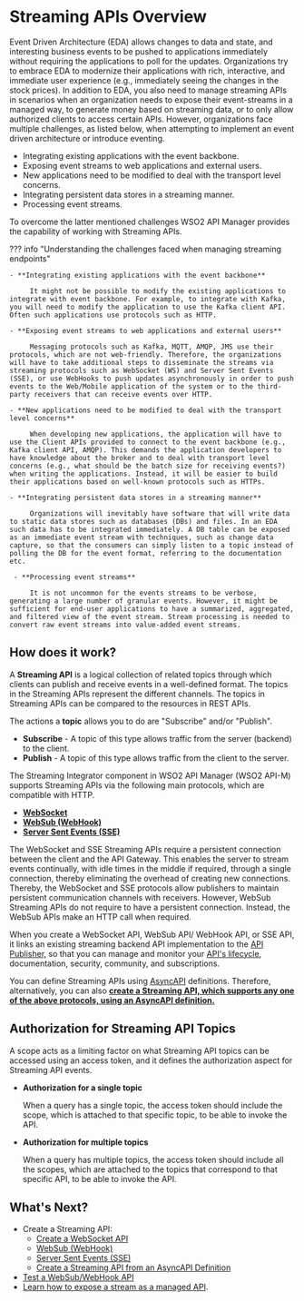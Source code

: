 # Streaming APIs Overview

Event Driven Architecture (EDA) allows changes to data and state, and interesting business events to be pushed to applications immediately without requiring the applications to poll for the updates. Organizations try to embrace EDA to modernize their applications with rich, interactive, and immediate user experience (e.g., immediately seeing the changes in the stock prices). In addition to EDA, you also need to manage streaming APIs in scenarios when an organization needs to expose their event-streams in a managed way, to generate money based on streaming data, or to only allow authorized clients to access certain APIs. However, organizations face multiple challenges, as listed below, when attempting to implement an event driven architecture or introduce eventing.

- Integrating existing applications with the event backbone.
- Exposing event streams to web applications and external users.
- New applications need to be modified to deal with the transport level concerns.
- Integrating persistent data stores in a streaming manner.
- Processing event streams.

To overcome the latter mentioned challenges WSO2 API Manager provides the capability of working with Streaming APIs.

??? info "Understanding the challenges faced when managing streaming endpoints"

    - **Integrating existing applications with the event backbone**

         It might not be possible to modify the existing applications to integrate with event backbone. For example, to integrate with Kafka, you will need to modify the application to use the Kafka client API. Often such applications use protocols such as HTTP. 

    - **Exposing event streams to web applications and external users**

         Messaging protocols such as Kafka, MQTT, AMQP, JMS use their protocols, which are not web-friendly. Therefore, the organizations will have to take additional steps to disseminate the streams via streaming protocols such as WebSocket (WS) and Server Sent Events (SSE), or use WebHooks to push updates asynchronously in order to push events to the Web/Mobile application of the system or to the third-party receivers that can receive events over HTTP.

    - **New applications need to be modified to deal with the transport level concerns**

         When developing new applications, the application will have to use the Client APIs provided to connect to the event backbone (e.g., Kafka client API, AMQP). This demands the application developers to have knowledge about the broker and to deal with transport level concerns (e.g., what should be the batch size for receiving events?) when writing the applications. Instead, it will be easier to build their applications based on well-known protocols such as HTTPs.

    - **Integrating persistent data stores in a streaming manner**

         Organizations will inevitably have software that will write data to static data stores such as databases (DBs) and files. In an EDA such data has to be integrated immediately. A DB table can be exposed as an immediate event stream with techniques, such as change data capture, so that the consumers can simply listen to a topic instead of polling the DB for the event format, referring to the documentation etc.

     - **Processing event streams**

         It is not uncommon for the events streams to be verbose, generating a large number of granular events. However, it might be sufficient for end-user applications to have a summarized, aggregated, and filtered view of the event stream. Stream processing is needed to convert raw event streams into value-added event streams.

## How does it work?

A **Streaming API** is a logical collection of related topics through which clients can publish and receive events in a well-defined format. The topics in the Streaming APIs represent the different channels. The topics in Streaming APIs can be compared to the resources in REST APIs. 

The actions a **topic** allows you to do are "Subscribe" and/or "Publish".

- **Subscribe** - A topic of this type allows traffic from the server (backend) to the client. 
- **Publish** - A topic of this type allows traffic from the client to the server.

The Streaming Integrator component in WSO2 API Manager (WSO2 API-M) supports Streaming APIs via the following main protocols, which are compatible with HTTP.

- **[WebSocket](../../../../manage-apis/design/create-api/create-streaming-api/create-a-websocket-streaming-api)**
- **[WebSub (WebHook)](../../../../manage-apis/design/create-api/create-streaming-api/create-a-websub-streaming-api)**
- **[Server Sent Events (SSE)](../../../../manage-apis/design/create-api/create-streaming-api/create-a-sse-streaming-api)**

The WebSocket and SSE Streaming APIs require a persistent connection between the client and the API Gateway. This enables the server to stream events continually, with idle times in the middle if required, through a single connection, thereby eliminating the overhead of creating new connections. Thereby, the WebSocket and SSE protocols allow publishers to maintain persistent communication channels with receivers. However, WebSub Streaming APIs do not require to have a persistent connection. Instead, the WebSub APIs make an HTTP call when required.

When you create a WebSocket API, WebSub API/ WebHook API, or SSE API, it links an existing streaming backend API implementation to the <a href="../../../../get-started/architecture/#api-publisher">API Publisher,</a> so that you can manage and monitor your [API's lifecycle](../../../../manage-apis/design/lifecycle-management/api-lifecycle), documentation, security, community, and subscriptions. 

You can define Streaming APIs using [AsyncAPI](https://www.asyncapi.com/) definitions. Therefore, alternatively, you can also **[create a Streaming API, which supports any one of the above protocols, using an AsyncAPI definition.](../../../../manage-apis/design/create-api/create-streaming-api/create-a-streaming-api-from-an-asyncapi-definition)**

## Authorization for Streaming API Topics

A scope acts as a limiting factor on what Streaming API topics can be accessed using an access token, and it defines the authorization aspect for Streaming API events.

- **Authorization for a single topic**

    When a query has a single topic, the access token should include the scope, which is attached to that specific topic, to be able to invoke the API.

- **Authorization for multiple topics**
 
    When a query has multiple topics, the access token should include all the scopes, which are attached to the topics that correspond to that specific API, to be able to invoke the API.

## What's Next?

- Create a Streaming API:
     - [Create a WebSocket API](../create-a-websocket-streaming-api)
     - [WebSub (WebHook)](../create-a-websub-streaming-api)
     - [Server Sent Events (SSE)](../create-a-sse-streaming-api)
     - [Create a Streaming API from an AsyncAPI Definition](../create-a-streaming-api-from-an-asyncapi-definition)
- [Test a WebSub/WebHook API](../test-a-websub-api)
- [Learn how to expose a stream as a managed API](../../../../use-cases/streaming-usecase/exposing-stream-as-managed-api-in-service-catalog/).

